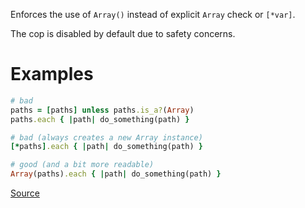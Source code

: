 
Enforces the use of `Array()` instead of explicit `Array` check or `[*var]`.

The cop is disabled by default due to safety concerns.

# Examples

```ruby
# bad
paths = [paths] unless paths.is_a?(Array)
paths.each { |path| do_something(path) }

# bad (always creates a new Array instance)
[*paths].each { |path| do_something(path) }

# good (and a bit more readable)
Array(paths).each { |path| do_something(path) }
```

[Source](http://www.rubydoc.info/gems/rubocop/RuboCop/Cop/Style/ArrayCoercion)